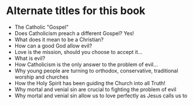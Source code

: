 # Alternate titles for this book

- The Catholic "Gospel"
- Does Catholicism preach a different Gospel?  Yes!
- What does it mean to be a Christian?
- How can a good God allow evil?
- Love is the mission, should you choose to accept it...
- What is evil?
- How Catholicism is the only answer to the problem of evil...
- Why young people are turning to orthodox, conservative, traditional worship and churches
- How the Holy Spirit has been guiding the Church into all Truth!
- Why mortal and venial sin are crucial to fighting the problem of evil
- Why mortal and venial sin allow us to love perfectly as Jesus calls us to
